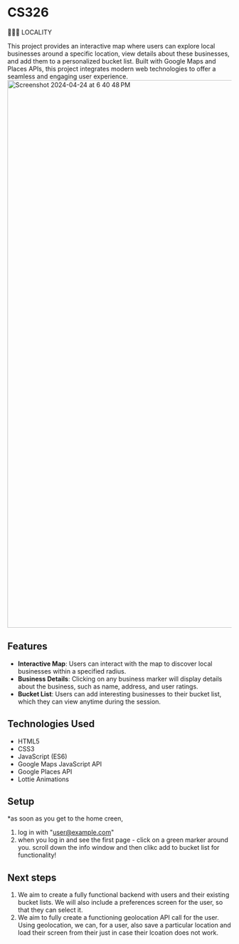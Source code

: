 # CS326

🐝🦋🌞
LOCALITY

This project provides an interactive map where users can explore local businesses around a specific location, view details about these businesses, and add them to a personalized bucket list. Built with Google Maps and Places APIs, this project integrates modern web technologies to offer a seamless and engaging user experience.
<img width="1228" alt="Screenshot 2024-04-24 at 6 40 48 PM" src="https://github.com/tkachwala/CS326/assets/149421452/867dd1a3-10bc-458c-9948-e2de75afe035">

## Features
- **Interactive Map**: Users can interact with the map to discover local businesses within a specified radius.
- **Business Details**: Clicking on any business marker will display details about the business, such as name, address, and user ratings.
- **Bucket List**: Users can add interesting businesses to their bucket list, which they can view anytime during the session.

## Technologies Used
- HTML5
- CSS3
- JavaScript (ES6)
- Google Maps JavaScript API
- Google Places API
- Lottie Animations

## Setup 

*as soon as you get to the home creen, 
1. log in with "user@example.com"
2. when you log in and see the first page - click on a green marker around you. scroll down the info window and then clikc add to bucket list for functionality!

## Next steps

1. We aim to create a fully functional backend with users and their existing bucket lists. We will also include a preferences screen for the user, so that they can select it.
2. We aim to fully create a functioning geolocation API call for the user. Using geolocation, we can, for a user, also save a particular location and load their screen from their just in case their lcoation does not work.


